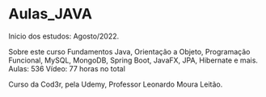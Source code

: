 # Aulas_JAVA
Inicio dos estudos: Agosto/2022.

Sobre este curso
Fundamentos Java, Orientação a Objeto, Programação Funcional, MySQL, MongoDB, Spring Boot, JavaFX, JPA, Hibernate e mais.
Aulas: 536
Vídeo: 77 horas no total

Curso da Cod3r, pela Udemy, Professor Leonardo Moura Leitão.
